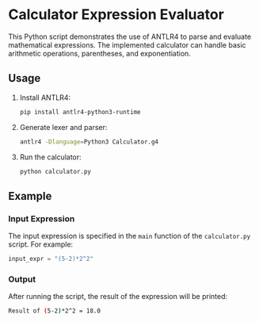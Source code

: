 # Calculator Expression Evaluator

This Python script demonstrates the use of ANTLR4 to parse and evaluate mathematical expressions. The implemented calculator can handle basic arithmetic operations, parentheses, and exponentiation.

## Usage

1. Install ANTLR4:

   ```bash
   pip install antlr4-python3-runtime
   ```

2. Generate lexer and parser:

   ```bash
   antlr4 -Dlanguage=Python3 Calculator.g4
   ```

3. Run the calculator:

   ```bash
   python calculator.py
   ```

## Example

### Input Expression

The input expression is specified in the `main` function of the `calculator.py` script. For example:

```python
input_expr = "(5-2)*2^2"
```

### Output

After running the script, the result of the expression will be printed:

```bash
Result of (5-2)*2^2 = 18.0
```

